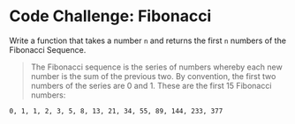 Code Challenge: Fibonacci
===

Write a function that takes a number `n` and returns the first `n` numbers of the Fibonacci Sequence.

> The Fibonacci sequence is the series of numbers whereby each new number is the sum of the previous two. By convention, the first two numbers of the series are 0 and 1. These are the first 15 Fibonacci numbers:

```
0, 1, 1, 2, 3, 5, 8, 13, 21, 34, 55, 89, 144, 233, 377
```
